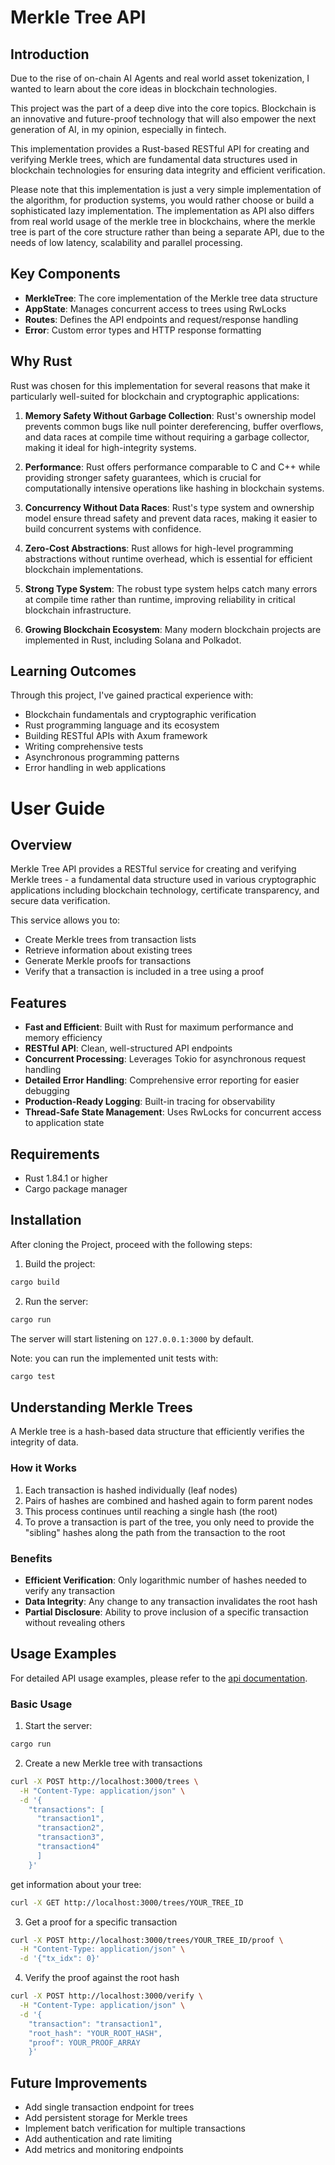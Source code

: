 # Merkle Tree API

## Introduction

Due to the rise of on-chain AI Agents and real world asset tokenization,
I wanted to learn about the core ideas in blockchain technologies.

This project was the part of a deep dive into the core topics.
Blockchain is an innovative and future-proof technology that will
also empower the next generation of AI, in my opinion, especially in fintech.

This implementation provides a Rust-based RESTful API for creating and 
verifying Merkle trees, which are fundamental data structures used in 
blockchain technologies for ensuring data integrity and efficient verification. 

Please note that this implementation is just a very simple implementation of the algorithm, for production systems, you would rather choose or build a sophisticated lazy implementation. The implementation as API also differs from real world usage of the merkle tree in blockchains, where the merkle tree is part of the core structure rather than being a separate API, due to the needs of low latency, scalability and parallel processing.

## Key Components

- **MerkleTree**: The core implementation of the Merkle tree data structure
- **AppState**: Manages concurrent access to trees using RwLocks
- **Routes**: Defines the API endpoints and request/response handling
- **Error**: Custom error types and HTTP response formatting

## Why Rust

Rust was chosen for this implementation for several reasons that make it particularly well-suited for blockchain and cryptographic applications:

1. **Memory Safety Without Garbage Collection**: Rust's ownership model prevents common bugs like null pointer dereferencing, buffer overflows, and data races at compile time without requiring a garbage collector, making it ideal for high-integrity systems.

2. **Performance**: Rust offers performance comparable to C and C++ while providing stronger safety guarantees, which is crucial for computationally intensive operations like hashing in blockchain systems.

3. **Concurrency Without Data Races**: Rust's type system and ownership model ensure thread safety and prevent data races, making it easier to build concurrent systems with confidence.

4. **Zero-Cost Abstractions**: Rust allows for high-level programming abstractions without runtime overhead, which is essential for efficient blockchain implementations.

5. **Strong Type System**: The robust type system helps catch many errors at compile time rather than runtime, improving reliability in critical blockchain infrastructure.

6. **Growing Blockchain Ecosystem**: Many modern blockchain projects are implemented in Rust, including Solana and Polkadot.

## Learning Outcomes

Through this project, I've gained practical experience with:
- Blockchain fundamentals and cryptographic verification
- Rust programming language and its ecosystem
- Building RESTful APIs with Axum framework
- Writing comprehensive tests
- Asynchronous programming patterns
- Error handling in web applications

# User Guide

## Overview

Merkle Tree API provides a RESTful service for creating and verifying Merkle trees - a fundamental data structure used in various cryptographic applications including blockchain technology, certificate transparency, and secure data verification.

This service allows you to:
- Create Merkle trees from transaction lists
- Retrieve information about existing trees
- Generate Merkle proofs for transactions
- Verify that a transaction is included in a tree using a proof

## Features

- **Fast and Efficient**: Built with Rust for maximum performance and memory efficiency
- **RESTful API**: Clean, well-structured API endpoints
- **Concurrent Processing**: Leverages Tokio for asynchronous request handling
- **Detailed Error Handling**: Comprehensive error reporting for easier debugging
- **Production-Ready Logging**: Built-in tracing for observability
- **Thread-Safe State Management**: Uses RwLocks for concurrent access to application state

## Requirements

- Rust 1.84.1 or higher
- Cargo package manager

## Installation

After cloning the Project, proceed with the following steps:

1. Build the project:
  ```bash
  cargo build
  ```

2. Run the server:
  ```bash
  cargo run
  ```

The server will start listening on `127.0.0.1:3000` by default.

Note: you can run the implemented unit tests with:
  ```bash
  cargo test
  ```

## Understanding Merkle Trees

A Merkle tree is a hash-based data structure that efficiently verifies the integrity of data. 

### How it Works

1. Each transaction is hashed individually (leaf nodes)
2. Pairs of hashes are combined and hashed again to form parent nodes
3. This process continues until reaching a single hash (the root)
4. To prove a transaction is part of the tree, you only need to provide the "sibling" 
hashes along the path from the transaction to the root

### Benefits

- **Efficient Verification**: Only logarithmic number of hashes needed to verify any transaction
- **Data Integrity**: Any change to any transaction invalidates the root hash
- **Partial Disclosure**: Ability to prove inclusion of a specific transaction without revealing others

## Usage Examples

For detailed API usage examples, please refer to the [api documentation](api-documentation.md).

### Basic Usage

1. Start the server:

  ```bash
  cargo run
  ```

2. Create a new Merkle tree with transactions

  ```bash
  curl -X POST http://localhost:3000/trees \
    -H "Content-Type: application/json" \
    -d '{
      "transactions": [
        "transaction1",
        "transaction2",
        "transaction3",
        "transaction4"
        ] 
      }'
  ``` 

  get information about your tree:

  ```bash
  curl -X GET http://localhost:3000/trees/YOUR_TREE_ID
  ```    

3. Get a proof for a specific transaction

  ```bash
  curl -X POST http://localhost:3000/trees/YOUR_TREE_ID/proof \
    -H "Content-Type: application/json" \
    -d '{"tx_idx": 0}'
  ```
4. Verify the proof against the root hash

  ```bash
  curl -X POST http://localhost:3000/verify \
    -H "Content-Type: application/json" \
    -d '{
      "transaction": "transaction1",
      "root_hash": "YOUR_ROOT_HASH",
      "proof": YOUR_PROOF_ARRAY
      }'
  ```

## Future Improvements

- Add single transaction endpoint for trees
- Add persistent storage for Merkle trees
- Implement batch verification for multiple transactions
- Add authentication and rate limiting
- Add metrics and monitoring endpoints